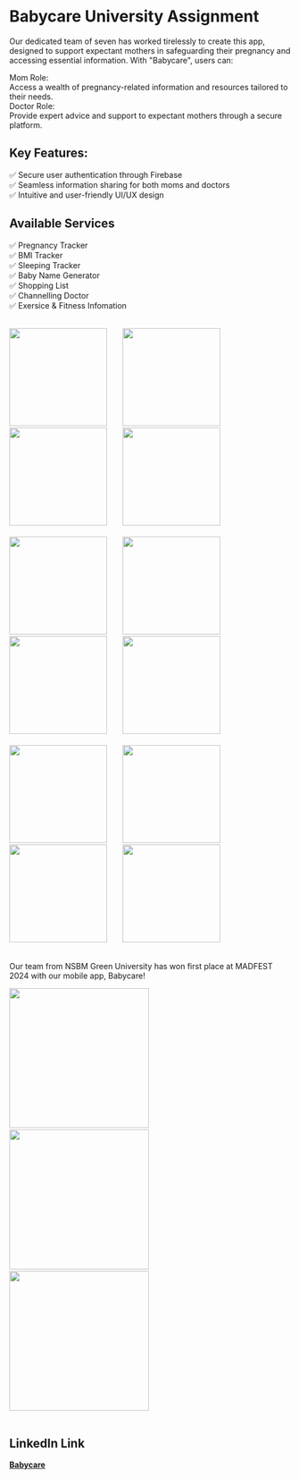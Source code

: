 # Babycare University Assignment

Our dedicated team of seven has worked tirelessly to create this app, designed to support expectant mothers in safeguarding their pregnancy and accessing essential information. With "Babycare", users can:

Mom Role:<br>
Access a wealth of pregnancy-related information and resources tailored to their needs.<br>
Doctor Role:<br>
Provide expert advice and support to expectant mothers through a secure platform.

## Key Features:

✅ Secure user authentication through Firebase<br>
✅ Seamless information sharing for both moms and doctors<br>
✅ Intuitive and user-friendly UI/UX design

## Available Services

✅ Pregnancy Tracker<br>
✅ BMI Tracker<br>
✅ Sleeping Tracker<br>
✅ Baby Name Generator<br>
✅ Shopping List<br>
✅ Channelling Doctor<br>
✅ Exersice & Fitness Infomation <br><br>

<div>
 <img width=175 src="https://github.com/user-attachments/assets/31af42ff-c1c0-490b-9767-f603d44d503f"/>&nbsp;&nbsp;&nbsp;&nbsp;&nbsp;&nbsp;
 <img width=175 src="https://github.com/user-attachments/assets/c981f6f0-225e-4483-bc67-17b32ea39f64"/>&nbsp;&nbsp;&nbsp;&nbsp;&nbsp;&nbsp;
 <img width=175 src="https://github.com/user-attachments/assets/52d88fcd-70b7-4d29-a4ab-4f83578aa6cf"/>&nbsp;&nbsp;&nbsp;&nbsp;&nbsp;&nbsp;
 <img width=175 src="https://github.com/user-attachments/assets/f548958f-a1f8-41d3-88a0-b3888d2b76f1"/>
</div> 
<br>
<div>
 <img width=175 src="https://github.com/user-attachments/assets/245bb247-4d77-4133-af79-0baa7de1f397"/>&nbsp;&nbsp;&nbsp;&nbsp;&nbsp;&nbsp;
 <img width=175 src="https://github.com/user-attachments/assets/919840ea-1162-4f4f-a9ee-b5aef02d6302"/>&nbsp;&nbsp;&nbsp;&nbsp;&nbsp;&nbsp;
 <img width=175 src="https://github.com/user-attachments/assets/ab6b5198-a87d-45ac-8be4-26cde0273010"/>&nbsp;&nbsp;&nbsp;&nbsp;&nbsp;&nbsp;
 
 <img width=175 src="https://github.com/user-attachments/assets/106d297c-9a7b-4b46-a97a-55a9ad1f1612"/>
</div>
<br>
<div>
 <img width=175 src="https://github.com/user-attachments/assets/f6475474-c311-4d23-8aa6-65645d560206"/>&nbsp;&nbsp;&nbsp;&nbsp;&nbsp;&nbsp;
 <img width=175 src="https://github.com/user-attachments/assets/bb5ea1f4-8f2e-4e6a-828c-3cf4a10f4dac"/>&nbsp;&nbsp;&nbsp;&nbsp;&nbsp;&nbsp;
 <img width=175 src="https://github.com/user-attachments/assets/8f023afe-e62f-4570-8e11-0dc6d74f7d62"/>&nbsp;&nbsp;&nbsp;&nbsp;&nbsp;&nbsp;
 <img width=175 src="https://github.com/user-attachments/assets/70e07c08-07fe-4521-a431-11531e87f3bf"/> 
</div><br>

<p>Our team from NSBM Green University has won first place at MADFEST 2024 with our mobile app, Babycare!</p>

<div>
 <img width=250 src="https://github.com/user-attachments/assets/f8b402bb-8e0b-4b58-a256-274ce95de5d2"/>&nbsp;&nbsp;&nbsp;&nbsp;
 <img width=250 src="https://github.com/user-attachments/assets/25f910ce-b8d2-410b-ac9a-a415f4da5971"/>&nbsp;&nbsp;&nbsp;&nbsp;
 <img width=250 src="https://github.com/user-attachments/assets/003cb9f9-69a8-4435-bbc0-32f518357aa7"/>
</div><br>

## LinkedIn Link

**[Babycare](https://www.linkedin.com/posts/jdtdjayasingha_nsbmgreenuniversity-madfest2024-mobileappdevelopment-activity-7209656576020762625-jGrU?utm_source=share&utm_medium=member_desktop)**

